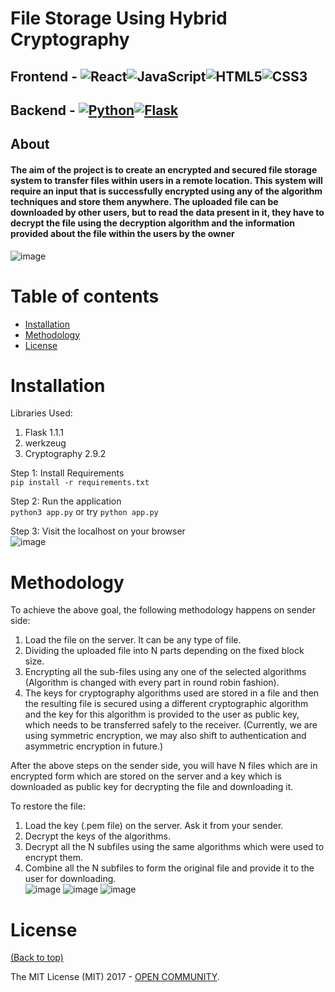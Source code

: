 # File Storage Using Hybrid Cryptography
## Frontend - ![React](https://img.shields.io/badge/react-%2320232a.svg?style=for-the-badge&logo=react&logoColor=%2361DAFB)![JavaScript](https://img.shields.io/badge/javascript-%23323330.svg?style=for-the-badge&logo=javascript&logoColor=%23F7DF1E)![HTML5](https://img.shields.io/badge/html5-%23E34F26.svg?style=for-the-badge&logo=html5&logoColor=white)![CSS3](https://img.shields.io/badge/css3-%231572B6.svg?style=for-the-badge&logo=css3&logoColor=white)

## Backend - [![Python](https://img.shields.io/badge/python-3670A0?style=for-the-badge&logo=python&logoColor=ffdd54)![Flask](https://img.shields.io/badge/flask-%23000.svg?style=for-the-badge&logo=flask&logoColor=white)](http://forthebadge.com)

## About 
#### The aim of the project is to create an encrypted and secured file storage system to transfer files within users in a remote location. This system will require an input that is successfully encrypted using any of the algorithm techniques and store them anywhere. The uploaded file can be downloaded by other users, but to read the data present in it, they have to decrypt the file using the decryption algorithm and the information provided about the file within the users by the owner

 ![image](https://user-images.githubusercontent.com/84393721/200160165-65d3b29b-41d8-4008-afaa-ac7376d8eb07.png)

# Table of contents
- [Installation](#installation)
- [Methodology](#methodology)
- [License](#license)

# Installation

Libraries Used:

1. Flask 1.1.1
2. werkzeug
3. Cryptography 2.9.2

Step 1: Install Requirements</br>
`pip install -r requirements.txt`</br>

Step 2: Run the application</br>
`python3 app.py` or try `python app.py`</br>

Step 3: Visit the localhost on your browser</br>
![image](https://user-images.githubusercontent.com/84393721/200166731-711f49fb-20a4-466f-a074-7b0dc84488c3.png)


# Methodology

To achieve the above goal, the following methodology happens on sender side:</br>

1. Load the file on the server. It can be any type of file.</br>
2. Dividing the uploaded file into N parts depending on the fixed block size.</br>
3. Encrypting all the sub-files using any one of the selected algorithms (Algorithm is changed with every part in round robin fashion).</br>
4. The keys for cryptography algorithms used are stored in a file and then the resulting file is secured using a different cryptographic algorithm and the key for this algorithm is provided to the user as public key, which needs to be transferred safely to the receiver. (Currently, we are using symmetric encryption, we may also shift to authentication and asymmetric encryption in future.)</br>

After the above steps on the sender side, you will have N files which are in encrypted form which are stored on the server and a key which is downloaded as public key for decrypting the file and downloading it.</br>

To restore the file:</br>

1. Load the key (.pem file) on the server. Ask it from your sender.</br>
2. Decrypt the keys of the algorithms.</br>
3. Decrypt all the N subfiles using the same algorithms which were used to encrypt them.</br>
4. Combine all the N subfiles to form the original file and provide it to the user for downloading.</br>
![image](https://github.com/Bhumika05390/Secure-File-Storage-On-Cloud-Using-HybridCryptography/assets/79781292/822fd51c-c108-4a26-9e44-ff71c48ba8d8)
![image](https://github.com/Bhumika05390/Secure-File-Storage-On-Cloud-Using-HybridCryptography/assets/79781292/cffe41c6-8814-451d-8046-b7cba9dee97d)
![image](https://github.com/Bhumika05390/Secure-File-Storage-On-Cloud-Using-HybridCryptography/assets/79781292/2346a53a-33f0-4b11-8acb-ef492b6f0531)





# License

[(Back to top)](#table-of-contents)


The MIT License (MIT) 2017 - [OPEN COMMUNITY](https://github.com/upes-open).
